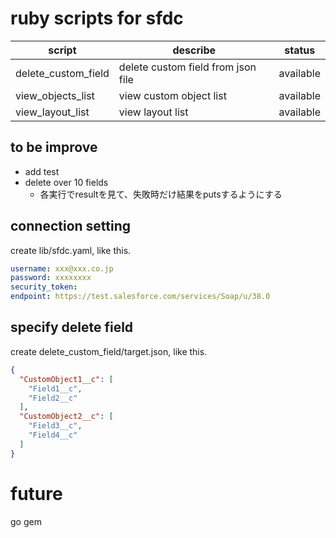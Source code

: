 # ruby scripts for sfdc
|script|describe|status|
|---|---|---|
|delete_custom_field|delete custom field from json file|available|
|view_objects_list|view custom object list|available|
|view_layout_list|view layout list|available|

## to be improve
+ add test
+ delete over 10 fields
  + 各実行でresultを見て、失敗時だけ結果をputsするようにする

## connection setting
create lib/sfdc.yaml, like this.
```yaml
username: xxx@xxx.co.jp
password: xxxxxxxx
security_token: 
endpoint: https://test.salesforce.com/services/Soap/u/38.0
```

## specify delete field
create delete_custom_field/target.json, like this.
```json
{
  "CustomObject1__c": [
    "Field1__c",
    "Field2__c"
  ],
  "CustomObject2__c": [
    "Field3__c",
    "Field4__c"
  ]
}
```

# future
go gem
